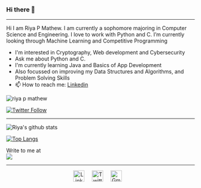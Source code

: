### Hi there 👋


----
Hi I am Riya P Mathew. I am currently a sophomore majoring in Computer Science and Engineering. I love to work with Python and C. I’m currently looking through Machine Learning and Competitive Programming

- I'm interested in Cryptography, Web development and Cybersecurity
- Ask me about Python and C.
- I'm currently learning Java and Basics of App Development
- Also focussed on improving my Data Structures and Algorithms, and Problem Solving Skills
- 📫 How to reach me:  [Linkedin](https://www.linkedin.com/in/riya-p-mathew-3ab88b1a0/) 

<p align="left"> <img src="https://komarev.com/ghpvc/?username=RiyaMathew-11" alt="riya p mathew" /> </p>

[![Twitter Follow](https://img.shields.io/twitter/follow/RiyaPMathew2?style=social)](https://twitter.com/RiyaPMathew2)


----


![Riya's github stats](https://github-readme-stats.vercel.app/api?username=RiyaMathew-11&show_icons=true&theme=vue)

[![Top Langs](https://github-readme-stats.vercel.app/api/top-langs/?username=RiyaMathew-11&langs_count=4)](https://github.com/RiyaMathew-11/github-readme-stats)
<br/>

Write to me at </br>
[<img src="https://img.shields.io/badge/gmail-%231DA1F2.svg?&style=for-the-badge&logo=gmail&logoColor=white" />](mailto:riyapmathew2000@gmail.com)

----
<p align="center">
  <a href="https://www.linkedin.com/in/riya-p-mathew-3ab88b1a0/"><img src="https://cdn.jsdelivr.net/npm/simple-icons@v3/icons/linkedin.svg" width="30px" alt="LinkedIn"></a> &nbsp; &nbsp;
  <a href="https://twitter.com/RiyaPMathew2"><img src="https://cdn.jsdelivr.net/npm/simple-icons@v3/icons/twitter.svg" width="30px" alt="Twitter"></a> &nbsp; &nbsp;
  <a href="https://medium.com/@riyapmathew2000"><img src="https://cdn.jsdelivr.net/npm/simple-icons@v3/icons/medium.svg" width="30px" alt="Gmail"></a> &nbsp; &nbsp;

  </p>
